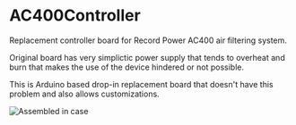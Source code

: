 # AC400Controller
Replacement controller board for Record Power AC400 air filtering system.

Original board has very simplictic power supply that tends to overheat and burn that makes the use of the device hindered or not possible.

This is Arduino based drop-in replacement board that doesn't have this problem and also allows customizations.

![Assembled in case](https://github.com/thikone/AC400Controller/blob/c241d6417647482133be38830b8f9bde76ba4821/Pictures/Assembled%20PCB%20inside%20case.jpg "Assembled PCB in 3D printed case")
